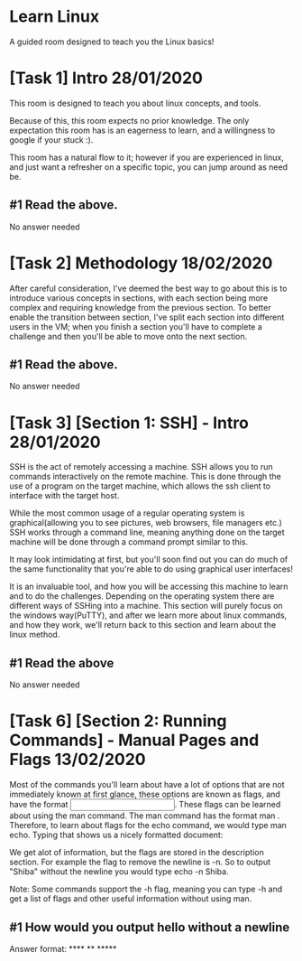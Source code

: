 # Learn Linux
A guided room designed to teach you the Linux basics!

# [Task 1] Intro 28/01/2020
This room is designed to teach you about linux concepts, and tools.

Because of this, this room expects no prior knowledge. The only expectation this room has is an eagerness to learn, and a willingness to google if your stuck :).

This room has a natural flow to it; however if you are experienced in linux, and just want a refresher on a specific topic, you can jump around as need be.

## #1	Read the above.
No answer needed
 
# [Task 2] Methodology 18/02/2020
After careful consideration, I've deemed the best way to go about this is to introduce various concepts in sections, with each section being more complex and requiring knowledge from the previous section. To better enable the transition between section, I've split each section into different users in the VM; when you finish a section you'll have to complete a challenge and then you'll be able to move onto the next section.

## #1	Read the above.
No answer needed

# [Task 3] [Section 1: SSH] - Intro 28/01/2020
SSH is the act of remotely accessing a machine. SSH allows you to run commands interactively on the remote machine. This is done through the use of a program on the target machine, which allows the ssh client to interface with the target host.

While the most common usage of a regular operating system is graphical(allowing you to see pictures, web browsers, file managers etc.) SSH works through a command line, meaning anything done on the target machine will be done through a command prompt similar to this.


It may look intimidating at first, but you'll soon find out you can do much of the same functionality that you're able to do using graphical user interfaces!

 It is an invaluable tool, and how you will be accessing this machine to learn and to do the challenges. Depending on the operating system there are different ways of SSHing into a machine. This section will purely focus on the windows way(PuTTY), and after we learn more about linux commands, and how they work, we'll return back to this section and learn about the linux method.

## #1	Read the above
No answer needed

# [Task 6] [Section 2: Running Commands] - Manual Pages and Flags 13/02/2020
Most of the commands you'll learn about have a lot of options that are not immediately known at first glance, these options are known as flags, and have the format <command> <flag> <input>. These flags can be learned about using the man command. The man command has the format man <command>. Therefore, to learn about flags for the echo command, we would type man echo. Typing that shows us a nicely formatted document:

We get alot of information, but the flags are stored in the description section. For example the flag to remove the newline is -n. So to output "Shiba" without the newline you would type echo -n Shiba.        

Note: Some commands support the -h flag, meaning you can type <command> -h and get a list of flags and other useful information without using man.           

## #1	How would you output hello without a newline
 
Answer format: **** ** *****
